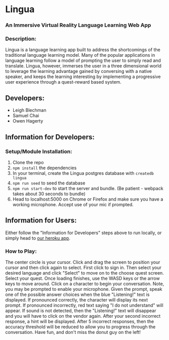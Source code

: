 # Lingua

### An Immersive Virtual Reality Language Learning Web App

### Description:
Lingua is a language learning app built to address the shortcomings of the traditional language learning model. Many of the popular applications in language learning follow a model of prompting the user to simply read and translate. Lingua, however, immerses the user in a three dimensional world to leverage the learning advantage gained by conversing with a native speaker, and keeps the learning interesting by implementing a progressive user experience through a quest-reward based system.

## Developers:
* Leigh Blechman
* Samuel Chai
* Owen Hagerty

## Information for Developers:
### Setup/Module Installation:
1. Clone the repo
2. `npm install` the dependencies
3. In your terminal, create the Lingua postgres database with `createdb lingua`
4. `npm run seed` to seed the database
5. `npm run start-dev` to start the server and bundle. (Be patient - webpack takes about 30 seconds to bundle)
6. Head to localhost:5000 on Chrome or Firefox and make sure you have a working microphone. Accept use of your mic if prompted.

## Information for Users:
Either follow the "Information for Developers" steps above to run locally, or simply head to [our heroku app](https://lingua-learn.herokuapp.com "Lingua").

### How to Play:
The center circle is your cursor. Click and drag the screen to position your cursor and then click again to select. First click to sign in. Then select your desired language and click "Select" to move on to the choose quest screen. Select your quest. Once loading finishes, use the WASD keys or the arrow keys to move around. Click on a character to begin your conversation. Note, you may be prompted to enable your microphone. Given the prompt, speak one of the possible answer choices when the blue "Listening!" text is displayed. If pronounced correctly, the character will display its next prompt. If pronounced incorrectly, red text saying "I do not understand" will appear. If sound is not detected, then the "Listening!" text will disappear and you will have to click on the vendor again. After your second incorrect response, a hint will be displayed. After 5 incorrect responses, then the accuracy threshold will be reduced to allow you to progress through the conversation. Have fun, and don't miss the donut guy on the left!

